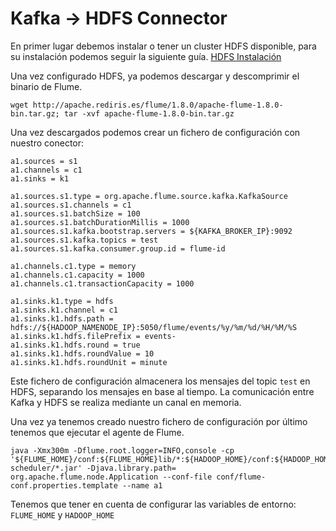 # Kafka -> HDFS Connector

En primer lugar debemos instalar o tener un cluster HDFS disponible, para su instalación podemos seguir la siguiente guía. [HDFS Instalación](https://github.com/andresgomezfrr/big-data-md/blob/master/hadoop/instalacion-cluster.md#hadoop-hdfs-cluster)

Una vez configurado HDFS, ya podemos descargar y descomprimir el binario de Flume.

```
wget http://apache.rediris.es/flume/1.8.0/apache-flume-1.8.0-bin.tar.gz; tar -xvf apache-flume-1.8.0-bin.tar.gz
```

Una vez descargados podemos crear un fichero de configuración con nuestro conector:

```
a1.sources = s1
a1.channels = c1
a1.sinks = k1

a1.sources.s1.type = org.apache.flume.source.kafka.KafkaSource
a1.sources.s1.channels = c1
a1.sources.s1.batchSize = 100
a1.sources.s1.batchDurationMillis = 1000
a1.sources.s1.kafka.bootstrap.servers = ${KAFKA_BROKER_IP}:9092
a1.sources.s1.kafka.topics = test
a1.sources.s1.kafka.consumer.group.id = flume-id

a1.channels.c1.type = memory
a1.channels.c1.capacity = 1000
a1.channels.c1.transactionCapacity = 1000

a1.sinks.k1.type = hdfs
a1.sinks.k1.channel = c1
a1.sinks.k1.hdfs.path = hdfs://${HADOOP_NAMENODE_IP}:5050/flume/events/%y/%m/%d/%H/%M/%S
a1.sinks.k1.hdfs.filePrefix = events-
a1.sinks.k1.hdfs.round = true
a1.sinks.k1.hdfs.roundValue = 10
a1.sinks.k1.hdfs.roundUnit = minute
```

Este fichero de configuración almacenera los mensajes del topic `test` en HDFS, separando los mensajes en base al tiempo. La comunicación entre Kafka y HDFS se realiza mediante un canal en memoria.

Una vez ya tenemos creado nuestro fichero de configuración por último tenemos que ejecutar el agente de Flume.

```
java -Xmx300m -Dflume.root.logger=INFO,console -cp '${FLUME_HOME}/conf:${FLUME_HOME}lib/*:${HADOOP_HOME}/conf:${HADOOP_HOME}/share/hadoop/common/lib/*:${HADOOP_HOME}/share/hadoop/common/*:${HADOOP_HOME}/share/hadoop/hdfs:${HADOOP_HOME}/share/hadoop/hdfs/lib/*:${HADOOP_HOME}/share/hadoop/hdfs/*:${HADOOP_HOME}/share/hadoop/yarn/lib/*:${HADOOP_HOME}/share/hadoop/yarn/*:${HADOOP_HOME}/share/hadoop/mapreduce/lib/*:${HADOOP_HOME}/share/hadoop/mapreduce/*:/contrib/capacity-scheduler/*.jar' -Djava.library.path= org.apache.flume.node.Application --conf-file conf/flume-conf.properties.template --name a1
```

Tenemos que tener en cuenta de configurar las variables de entorno: `FLUME_HOME` y `HADOOP_HOME`
